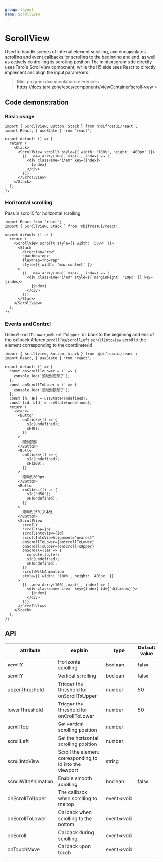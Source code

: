 ```yaml
---
group: layout
name: ScrollView
---
```


# ScrollView

Used to handle scenes of internal element scrolling, and encapsulates scrolling and event callbacks for scrolling to the beginning and end, as well as actively controlling its scrolling position
The mini program side directly uses Taro's ScrollView component, while the H5 side uses React to directly implement and align the input parameters.

> Mini program documentation reference:< https://docs.taro.zone/docs/components/viewContainer/scroll-view >

## Code demonstration

### Basic usage

```tsx
import { ScrollView, Button, Stack } from '@bifrostui/react';
import React, { useState } from 'react';

export default () => {
  return (
    <Stack>
      <ScrollView scrollY style={{ width: '100%', height: '400px' }}>
        {[...new Array(100)].map((_, index) => (
          <div className="item" key={index}>
            {index}
          </div>
        ))}
      </ScrollView>
    </Stack>
  );
};
```

### Horizontal scrolling

Pass in scrollX for horizontal scrolling

```tsx
import React from 'react';
import { ScrollView, Stack } from '@bifrostui/react';

export default () => {
  return (
    <ScrollView scrollX style={{ width: '50vw' }}>
      <Stack
        direction="row"
        spacing="8px"
        flexWrap="nowrap"
        style={{ width: 'max-content' }}
      >
        {[...new Array(100)].map((_, index) => (
          <div className="item" style={{ marginRight: '10px' }} key={index}>
            {index}
          </div>
        ))}
      </Stack>
    </ScrollView>
  );
};
```

### Events and Control

Use`onScrollToLower`,`onScrollToUpper` roll back to the beginning and end of the callback
Afferent`scrollTop`/`scrollLeft`,`scrollIntoView` scroll to the element corresponding to the coordinate/id

```tsx
import { ScrollView, Button, Stack } from '@bifrostui/react';
import React, { useState } from 'react';

export default () => {
  const onScrollToLower = () => {
    console.log('滚动到底部了');
  };
  const onScrollToUpper = () => {
    console.log('滚动到顶部了');
  };
  const [h, sH] = useState(undefined);
  const [id, sId] = useState(undefined);
  return (
    <Stack>
      <Button
        onClick={() => {
          sId(undefined);
          sH(0);
        }}
      >
        回到顶部
      </Button>
      <Button
        onClick={() => {
          sId(undefined);
          sH(200);
        }}
      >
        滚动到200px
      </Button>
      <Button
        onClick={() => {
          sId('d50');
          sH(undefined);
        }}
      >
        滚动到[50]文本处
      </Button>
      <ScrollView
        scrollY
        scrollTop={h}
        scrollIntoView={id}
        scrollIntoViewAlignment="nearest"
        onScrollToLower={onScrollToLower}
        onScrollToUpper={onScrollToUpper}
        onScroll={(e) => {
          console.log(e);
          sId(undefined);
          sH(undefined);
        }}
        scrollWithAnimation
        style={{ width: '100%', height: '400px' }}
      >
        {[...new Array(100)].map((_, index) => (
          <div className="item" key={index} id={`d${index}`}>
            {index}
          </div>
        ))}
      </ScrollView>
    </Stack>
  );
};
```

## API

| attribute           | explain                                                  | type        | Default value |
| ------------------- | -------------------------------------------------------- | ----------- | ------------- |
| scrollX             | Horizontal scrolling                                     | boolean     | false         |
| scrollY             | Vertical scrolling                                       | boolean     | false         |
| upperThreshold      | Trigger the threshold for onScrollToUpper                | number      | 50            |
| lowerThreshold      | Trigger the threshold for onCrollToLower                 | number      | 50            |
| scrollTop           | Set vertical scrolling position                          | number      |               |
| scrollLeft          | Set the horizontal scrolling position                    | number      |               |
| scrollIntoView      | Scroll the element corresponding to Id into the viewport | string      |               |
| scrollWithAnimation | Enable smooth scrolling                                  | boolean     | false         |
| onScrollToUpper     | The callback when scrolling to the top                   | event=>void |               |
| onScrollToLower     | Callback when scrolling to the bottom                    | event=>void |               |
| onScroll            | Callback during scrolling                                | event=>void |               |
| onTouchMove         | Callback upon touch                                      | event=>void |               |
